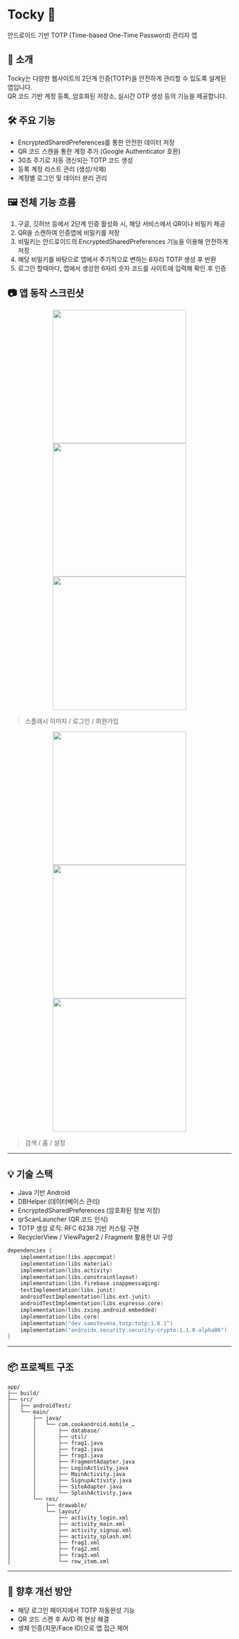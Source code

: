 # Tocky 🔐  
안드로이드 기반 TOTP (Time-based One-Time Password) 관리자 앱

## 📱 소개
Tocky는 다양한 웹사이트의 2단계 인증(TOTP)을 안전하게 관리할 수 있도록 설계된 앱입니다.  
QR 코드 기반 계정 등록, 암호화된 저장소, 실시간 OTP 생성 등의 기능을 제공합니다.

## 🛠 주요 기능
- EncryptedSharedPreferences를 통한 안전한 데이터 저장
- QR 코드 스캔을 통한 계정 추가 (Google Authenticator 호환)
- 30초 주기로 자동 갱신되는 TOTP 코드 생성
- 등록 계정 리스트 관리 (생성/삭제)
- 계정별 로그인 및 데이터 분리 관리

## 🖼 전체 기능 흐름

1. 구글, 깃허브 등에서 2단계 인증 활성화 시, 해당 서비스에서 QR이나 비밀키 제공
1. QR을 스캔하여 인증앱에 비밀키를 저장
1. 비밀키는 안드로이드의 EncryptedSharedPreferences 기능을 이용해 안전하게 저장
1. 해당 비밀키를 바탕으로 앱에서 주기적으로 변하는 6자리 TOTP 생성 후 반환
1. 로그인 할때마다, 앱에서 생성한 6자리 숫자 코드를 사이트에 입력해 확인 후 인증

## 📷 앱 동작 스크린샷
<p align="center">
  <img src="img/splash_image.png" width="300">
  <img src="img/login.png" width="300">
  <img src="img/signup.png" width="300">
</p>

> 스플래시 이미지 / 로그인 / 회원가입

<p align="center">
  <img src="img/tab_search.png" width="300">
  <img src="img/tab_home.png" width="300">
  <img src="img/tab_settings.png" width="300">
</p>

> 검색 / 홈 / 설정

---

## 💡 기술 스택
- Java 기반 Android
- DBHelper (데이터베이스 관리)
- EncryptedSharedPreferences (암호화된 정보 저장)
- qrScanLauncher (QR 코드 인식)
- TOTP 생성 로직: RFC 6238 기반 커스텀 구현
- RecyclerView / ViewPager2 / Fragment 활용한 UI 구성
```kotlin
dependencies {  
    implementation(libs.appcompat)  
    implementation(libs.material)  
    implementation(libs.activity)  
    implementation(libs.constraintlayout)  
    implementation(libs.firebase.inappmessaging)  
    testImplementation(libs.junit)  
    androidTestImplementation(libs.ext.junit)  
    androidTestImplementation(libs.espresso.core)  
    implementation(libs.zxing.android.embedded)  
    implementation(libs.core)  
    implementation("dev.samstevens.totp:totp:1.6.1")  
    implementation("androidx.security:security-crypto:1.1.0-alpha06")  
}
```

---

## 📦 프로젝트 구조
```
app/
├── build/
├── src/
│   ├── androidTest/
│   └── main/
│       ├── java/
│       │   └── com.cookandroid.mobile_…
│       │       ├── database/
│       │       ├── util/
│       │       ├── frag1.java
│       │       ├── frag2.java
│       │       ├── frag3.java
│       │       ├── FragmentAdapter.java
│       │       ├── LoginActivity.java
│       │       ├── MainActivity.java
│       │       ├── SignupActivity.java
│       │       ├── SiteAdapter.java
│       │       └── SplashActivity.java
│       └── res/
│           ├── drawable/
│           └── layout/
│               ├── activity_login.xml
│               ├── activity_main.xml
│               ├── activity_signup.xml
│               ├── activity_splash.xml
│               ├── frag1.xml
│               ├── frag2.xml
│               ├── frag3.xml
│               └── row_item.xml
```
---

## 🚀 향후 개선 방안
- 해당 로그인 페이지에서 TOTP 자동완성 기능
- QR 코드 스캔 후 AVD 렉 현상 해결
- 생체 인증(지문/Face ID)으로 앱 접근 제어
